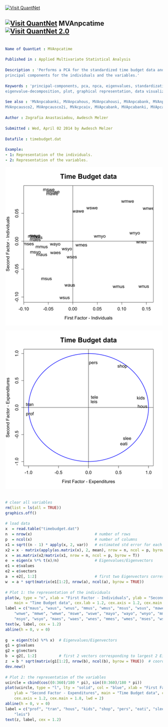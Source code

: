 
[<img src="https://github.com/QuantLet/Styleguide-and-Validation-procedure/blob/master/pictures/banner.png" alt="Visit QuantNet">](http://quantlet.de/index.php?p=info)

## [<img src="https://github.com/QuantLet/Styleguide-and-Validation-procedure/blob/master/pictures/qloqo.png" alt="Visit QuantNet">](http://quantlet.de/) **MVAnpcatime** [<img src="https://github.com/QuantLet/Styleguide-and-Validation-procedure/blob/master/pictures/QN2.png" width="60" alt="Visit QuantNet 2.0">](http://quantlet.de/d3/ia)

```yaml

Name of QuantLet : MVAnpcatime

Published in : Applied Multivariate Statistical Analysis

Description : 'Performs a PCA for the standardized time budget data and shows the first two
principal components for the individuals and the variables.'

Keywords : 'principal-components, pca, npca, eigenvalues, standardization,
eigenvalue-decomposition, plot, graphical representation, data visualization'

See also : 'MVAnpcabanki, MVAnpcahous, MVAnpcahousi, MVAnpcabank, MVAnpcafood, MVAnpcausco,
MVAnpcausco2, MVAnpcausco2i, MVAcpcaiv, MVApcabank, MVApcabanki, MVApcabankr, MVApcasimu'

Author : Zografia Anastasiadou, Awdesch Melzer

Submitted : Wed, April 02 2014 by Awdesch Melzer

Datafile : timebudget.dat

Example: 
- 1: Representation of the individuals.
- 2: Representation of the variables.

```

![Picture1](MVAnpcatime_1-1.png)

![Picture2](MVAnpcatime_2-1.png)


```r

# clear all variables
rm(list = ls(all = TRUE))
graphics.off()

# load data
x  = read.table("timebudget.dat")
n  = nrow(x)                            # number of rows
p  = ncol(x)                            # number of columns
x1 = sqrt((n - 1) * apply(x, 2, var))   # estimated std error for each variable
x2 = x - matrix(apply(as.matrix(x), 2, mean), nrow = n, ncol = p, byrow = T)  # X - mean(X)
x  = as.matrix(x2/matrix(x1, nrow = n, ncol = p, byrow = T))                  # Standardizes Data
e  = eigen(x %*% t(x)/n)                # Eigenvalues/Eigenvectors
e1 = e$values
e2 = e$vectors
a  = e2[, 1:2]                          # first two Eigenvectors corresponding to largest 2 Eigenvalues
w  = a * sqrt(matrix(e1[1:2], nrow(a), ncol(a), byrow = TRUE))                # coordinates of individuals

# Plot 1: the representation of the individuals
plot(w, type = "n", xlab = "First Factor - Individuals", ylab = "Second Factor - Individuals", 
    main = "Time Budget data", cex.lab = 1.2, cex.axis = 1.2, cex.main = 1.8, lwd = 2)
label = c("maus", "waus", "wnus", "mmus", "wmus", "msus", "wsus", "mawe", "wawe", 
    "wnwe", "mmwe", "wmwe", "mswe", "wswe", "mayo", "wayo", "wnyo", "mmyo", "wmyo", 
    "msyo", "wsyo", "maes", "waes", "wnes", "mmes", "wmes", "mses", "wses")
text(w, label, cex = 1.2)
abline(h = 0, v = 0)

g  = eigen(t(x) %*% x)  # Eigenvalues/Eigenvectors
g1 = g$values
g2 = g$vectors
b  = g2[, 1:2]          # first 2 vectors corresponding to largest 2 Eigenvalues
z  = b * sqrt(matrix(g1[1:2], nrow(b), ncol(b), byrow = TRUE))  # coordinates of variables
dev.new()

# Plot 2: the representation of the variables
ucircle = cbind(cos((0:360)/180 * pi), sin((0:360)/180 * pi))
plot(ucircle, type = "l", lty = "solid", col = "blue", xlab = "First Factor - Expenditures", 
    ylab = "Second Factor - Expenditures", main = "Time Budget data", cex.lab = 1.2, 
    cex.axis = 1.2, cex.main = 1.8, lwd = 2)
abline(h = 0, v = 0)
label = c("prof", "tran", "hous", "kids", "shop", "pers", "eati", "slee", "tele", 
    "leis")
text(z, label, cex = 1.2) 

```
